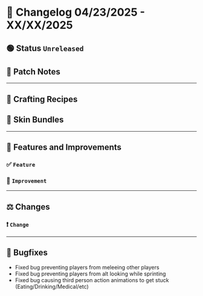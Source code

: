 # 📑 Changelog 04/23/2025 - XX/XX/2025

## 🟢 Status `Unreleased`

## 💬 Patch Notes

________

## 🌟 Crafting Recipes

## 🌟 Skin Bundles

________

## 📢 Features and Improvements

### ✅ `Feature`

### 🔼 `Improvement` 

________

## ⚖️ Changes

### ❗ `Change` 
________

## 🐛 Bugfixes
- Fixed bug preventing players from meleeing other players
- Fixed bug preventing players from alt looking while sprinting
- Fixed bug causing third person action animations to get stuck (Eating/Drinking/Medical/etc)
